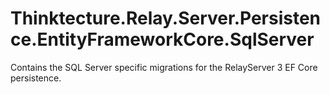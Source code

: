 # Thinktecture.Relay.Server.Persistence.EntityFrameworkCore.SqlServer

Contains the SQL Server specific migrations for the RelayServer 3 EF Core persistence.

